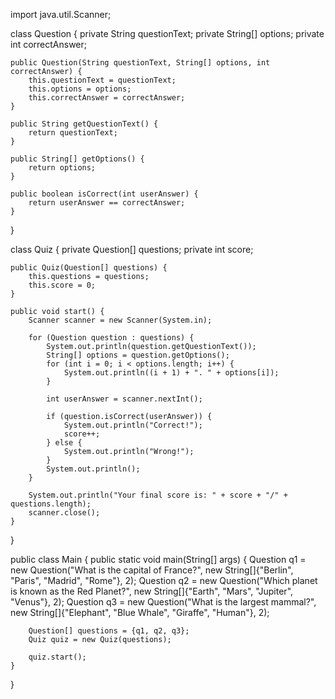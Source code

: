 import java.util.Scanner;

class Question {
    private String questionText;
    private String[] options;
    private int correctAnswer;

    public Question(String questionText, String[] options, int correctAnswer) {
        this.questionText = questionText;
        this.options = options;
        this.correctAnswer = correctAnswer;
    }

    public String getQuestionText() {
        return questionText;
    }

    public String[] getOptions() {
        return options;
    }

    public boolean isCorrect(int userAnswer) {
        return userAnswer == correctAnswer;
    }
}

class Quiz {
    private Question[] questions;
    private int score;

    public Quiz(Question[] questions) {
        this.questions = questions;
        this.score = 0;
    }

    public void start() {
        Scanner scanner = new Scanner(System.in);

        for (Question question : questions) {
            System.out.println(question.getQuestionText());
            String[] options = question.getOptions();
            for (int i = 0; i < options.length; i++) {
                System.out.println((i + 1) + ". " + options[i]);
            }

            int userAnswer = scanner.nextInt();

            if (question.isCorrect(userAnswer)) {
                System.out.println("Correct!");
                score++;
            } else {
                System.out.println("Wrong!");
            }
            System.out.println();
        }

        System.out.println("Your final score is: " + score + "/" + questions.length);
        scanner.close();
    }
}

public class Main {
    public static void main(String[] args) {
        Question q1 = new Question("What is the capital of France?", 
                                   new String[]{"Berlin", "Paris", "Madrid", "Rome"}, 2);
        Question q2 = new Question("Which planet is known as the Red Planet?", 
                                   new String[]{"Earth", "Mars", "Jupiter", "Venus"}, 2);
        Question q3 = new Question("What is the largest mammal?", 
                                   new String[]{"Elephant", "Blue Whale", "Giraffe", "Human"}, 2);

        Question[] questions = {q1, q2, q3};
        Quiz quiz = new Quiz(questions);

        quiz.start();
    }
}
